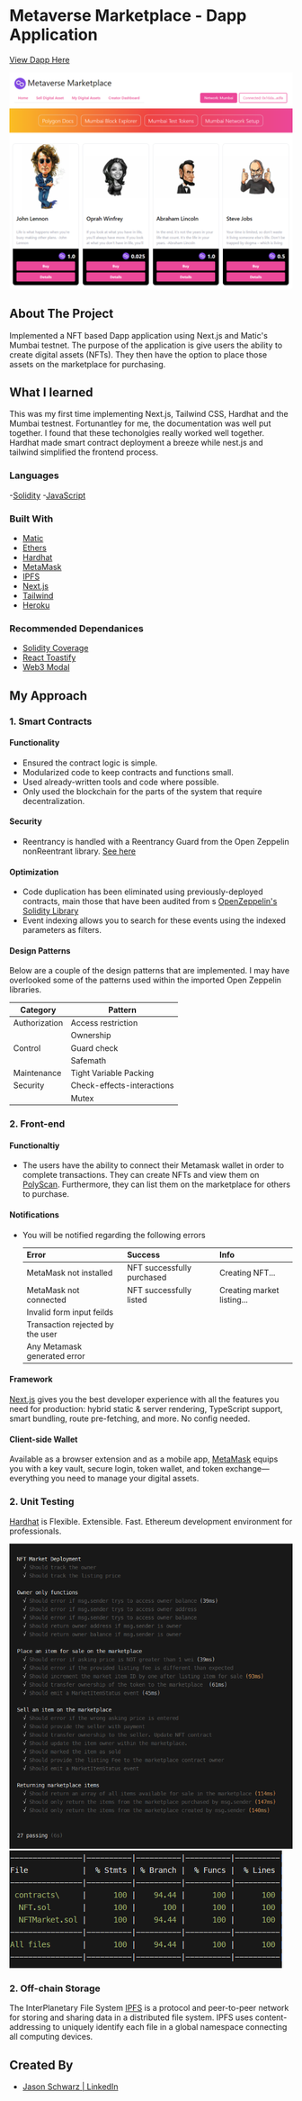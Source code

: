 # Metaverse Marketplace - Dapp Application

<a href="https://devs-app.herokuapp.com/" target="_blank">View Dapp Here</a>

<img src="public/Metaverse-Marketplace.PNG" alt="Logo" >

<!-- ABOUT THE PROJECT -->

## About The Project

Implemented a NFT based Dapp application using Next.js and Matic's Mumbai testnet. The purpose of the application is give users the ability to create digital assets (NFTs). They then have the option to place those assets on the marketplace for purchasing.

## What I learned

This was my first time implementing Next.js, Tailwind CSS, Hardhat and the Mumbai testnest. Fortunantley for me, the documentation was well put together. I found that these techonolgies really worked well together. Hardhat made smart contract deployment a breeze while nest.js and tailwind simplified the frontend process.

### Languages

-[Solidity](https://docs.soliditylang.org/en/v0.8.9/) -[JavaScript](https://www.javascript.com/)

### Built With

- [Matic](https://polygon.technology/)
- [Ethers](https://docs.ethers.io/v5/)
- [Hardhat](https://hardhat.org/)
- [MetaMask](https://metamask.io/)
- [IPFS](https://ipfs.io/)
- [Next.js](https://nextjs.org/)
- [Tailwind](https://tailwindcss.com/)
- [Heroku](https://heroku.com)

### Recommended Dependanices

- [Solidity Coverage](https://www.npmjs.com/package/solidity-coverage)
- [React Toastify](https://github.com/fkhadra/react-toastify#readme)
- [Web3 Modal](https://www.npmjs.com/package/web3modal)

## My Approach

### 1. Smart Contracts

#### Functionality

- Ensured the contract logic is simple.
- Modularized code to keep contracts and functions small.
- Used already-written tools and code where possible.
- Only used the blockchain for the parts of the system that require decentralization.

#### Security

- Reentrancy is handled with a Reentrancy Guard from the Open Zeppelin nonReentrant library. [See here](https://github.com/OpenZeppelin/openzeppelin-contracts/blob/master/contracts/security/ReentrancyGuard.sol)

#### Optimization

- Code duplication has been eliminated using previously-deployed contracts, main those that have been audited from s [OpenZeppelin's Solidity Library](https://github.com/OpenZeppelin/openzeppelin-contracts)
- Event indexing allows you to search for these events using the indexed parameters as filters.

#### Design Patterns

Below are a couple of the design patterns that are implemented. I may have overlooked some of the patterns used within the imported Open Zeppelin libraries.

| Category      | Pattern                    |
| ------------- | -------------------------- |
| Authorization | Access restriction         |
|               | Ownership                  |
| Control       | Guard check                |
|               | Safemath                   |
| Maintenance   | Tight Variable Packing     |
| Security      | Check-effects-interactions |
|               | Mutex                      |

### 2. Front-end

#### Functionaltiy

- The users have the ability to connect their Metamask wallet in order to complete transactions. They can create NFTs and view them on [PolyScan](https://mumbai.polygonscan.com/). Furthermore, they can list them on the marketplace for others to purchase.

#### Notifications

- You will be notified regarding the following errors

  | Error                            | Success                    | Info                       |
  | -------------------------------- | -------------------------- | -------------------------- |
  | MetaMask not installed           | NFT successfully purchased | Creating NFT...            |
  | MetaMask not connected           | NFT successfully listed    | Creating market listing... |
  | Invalid form input feilds        |                            |                            |
  | Transaction rejected by the user |                            |                            |
  | Any Metamask generated error     |                            |                            |

#### Framework

[Next.js](https://nextjs.org/) gives you the best developer experience with all the features you need for production: hybrid static & server rendering, TypeScript support, smart bundling, route pre-fetching, and more. No config needed.

#### Client-side Wallet

Available as a browser extension and as a mobile app, [MetaMask](https://metamask.io/) equips you with a key vault, secure login, token wallet, and token exchange—everything you need to manage your digital assets.

### 2. Unit Testing

[Hardhat](https://hardhat.org/) is Flexible. Extensible. Fast. Ethereum development environment for professionals.

<img src="public/Unit-Testing-Cases.PNG" alt="Tests" >

<img src="public/Unit-Testing-Coverage.PNG" alt="Coverage" >

### 2. Off-chain Storage

The InterPlanetary File System [IPFS](https://ipfs.io/) is a protocol and peer-to-peer network for storing and sharing data in a distributed file system. IPFS uses content-addressing to uniquely identify each file in a global namespace connecting all computing devices.

<!-- CONTACT -->

## Created By

- [Jason Schwarz | LinkedIn](https://www.linkedin.com/in/jason-schwarz-75b91482/)
